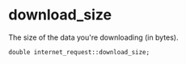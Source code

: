 # download_size
The size of the data you're downloading (in bytes).

`double internet_request::download_size;`
